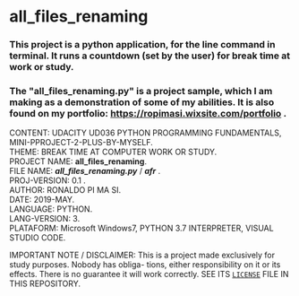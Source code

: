 # all_files_renaming  

### This project is a python application, for the line command in terminal. It runs a countdown (set by the user) for break time at work or study.  

### The "all_files_renaming.py" is a project sample, which I am making as a demonstration of some of my abilities. It is also found on my portfolio: https://ropimasi.wixsite.com/portfolio .  

CONTENT: UDACITY UD036 PYTHON PROGRAMMING FUNDAMENTALS, MINI-PPROJECT-2-PLUS-BY-MYSELF.  
THEME: BREAK TIME AT COMPUTER WORK OR STUDY.  
PROJECT NAME: **all_files_renaming**.  
FILE NAME: **_all_files_renaming.py_** / **_afr_** .  
PROJ-VERSION: 0.1 .  
AUTHOR: RONALDO PI MA SI.  
DATE: 2019-MAY.  
LANGUAGE: PYTHON.  
LANG-VERSION: 3.  
PLATAFORM: Microsoft Windows7, PYTHON 3.7 INTERPRETER, VISUAL STUDIO CODE.  

IMPORTANT NOTE / DISCLAIMER:
This is a project made exclusively for study purposes. Nobody has obliga-
tions, either responsibility on it or its effects. There is no guarantee
it will work correctly. SEE ITS [`LICENSE`](https://raw.githubusercontent.com/ROPIMASI/all_files_renaming/master/LICENSE) FILE IN THIS REPOSITORY.  

